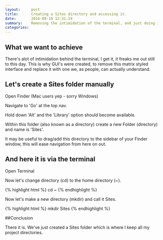 ```yaml
---
layout:     post
title:      Creating a Sites directory and accessing it.
date:       2016-09-19 12:31:19
summary:    Removing the intimidation of the terminal, and just doing it all manually. 
categories:
---
```


## What we want to achieve

There's alot of intimidation behind the terminal, I get it, it freaks me out still to this day. This is why GUI's were created, to remove this matrix styled interface and replace it with one we, as people, can actually understand.

## Let's create a Sites folder manually

Open Finder (Mac users yep - sorry Windows)

Navigate to 'Go' at the top nav.

Hold down 'Alt' and the 'Library' option should become available.

Within this folder (also known as a directory) create a new Folder (directory) and name is 'Sites'.

It may be useful to drag/add this directory to the sidebar of your Finder window, this will ease navigation from here on out.

## And here it is via the terminal

Open Terminal

Now let's change directory (cd) to the home directory (~).

{% highlight html %}
  cd ~
{% endhighlight %}

Now let's make a new directory (mkdir) and call it Sites.

{% highlight html %}
  mkdir Sites
{% endhighlight %}

##Conclusion

There it is. We've just created a Sites folder which is where I keep all my project directories.